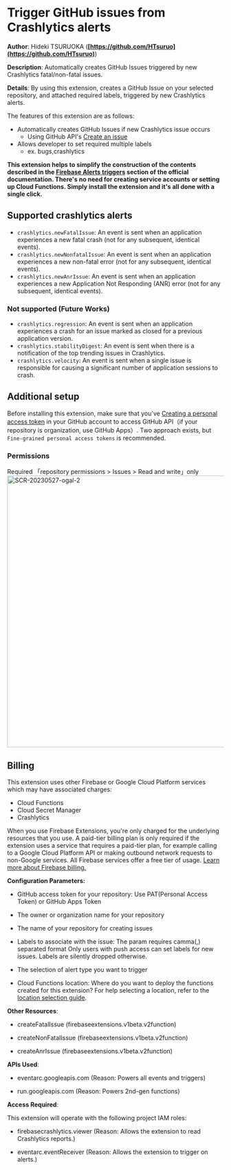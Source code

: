 # Trigger GitHub issues from Crashlytics alerts

**Author**: Hideki TSURUOKA (**[https://github.com/HTsuruo](https://github.com/HTsuruo)**)

**Description**: Automatically creates GitHub Issues triggered by new Crashlytics fatal/non-fatal issues.

**Details**: By using this extension, creates a GitHub Issue on your selected repository, and attached required labels, triggered by new Crashlytics alerts.

The features of this extension are as follows:

- Automatically creates GitHub Issues if new Crashlytics issue occurs
  - Using GitHub API's [Create an issue](https://docs.github.com/ja/rest/issues/issues?apiVersion=2022-11-28#create-an-issue)
- Allows developer to set required multiple labels
  - ex. bugs,crashlytics

**This extension helps to simplify the construction of the contents described in the [Firebase Alerts triggers](https://firebase.google.com/docs/functions/alert-events#handle-crashlytics-alerts) section of the official documentation. There's no need for creating service accounts or setting up Cloud Functions. Simply install the extension and it's all done with a single click.**

## Supported crashlytics alerts

- `crashlytics.newFatalIssue`: An event is sent when an application experiences a new fatal crash (not for any subsequent, identical events).
- `crashlytics.newNonfatalIssue`: An event is sent when an application experiences a new non-fatal error (not for any subsequent, identical events).
- `crashlytics.newAnrIssue`: An event is sent when an application experiences a new Application Not Responding (ANR) error (not for any subsequent, identical events).

### Not supported (Future Works)

- `crashlytics.regression`: An event is sent when an application experiences a crash for an issue marked as closed for a previous application version.
- `crashlytics.stabilityDigest`: An event is sent when there is a notification of the top trending issues in Crashlytics.
- `crashlytics.velocity`: An event is sent when a single issue is responsible for causing a significant number of application sessions to crash.

## Additional setup

Before installing this extension, make sure that you've [Creating a personal access token](https://docs.github.com/en/authentication/keeping-your-account-and-data-secure/creating-a-personal-access-token) in your GitHub account to access GitHub API（if your repository is organization, use GitHub Apps）. Two approach exists, but `Fine-grained personal access tokens` is recommended.

### Permissions

Required 「repository permissions > Issues > Read and write」only
<img width="630" alt="SCR-20230527-ogal-2" src="https://github.com/HTsuruo/firebase-extensions/assets/12729025/719bcfd8-12c7-4336-adde-924738553592">

## Billing

This extension uses other Firebase or Google Cloud Platform services which may have associated charges:

<!-- List all products the extension interacts with -->
- Cloud Functions
- Cloud Secret Manager
- Crashlytics

When you use Firebase Extensions, you're only charged for the underlying resources that you use. A paid-tier billing plan is only required if the extension uses a service that requires a paid-tier plan, for example calling to a Google Cloud Platform API or making outbound network requests to non-Google services. All Firebase services offer a free tier of usage. [Learn more about Firebase billing.](https://firebase.google.com/pricing)

**Configuration Parameters:**

- GitHub access token for your repository: Use PAT(Personal Access Token) or GitHub Apps Token

- The owner or organization name for your repository

- The name of your repository for creating issues

- Labels to associate with the issue: The param requires camma(,) separated format Only users with push access can set labels for new issues. Labels are silently dropped otherwise.

- The selection of alert type you want to trigger

- Cloud Functions location: Where do you want to deploy the functions created for this extension? For help selecting a location, refer to the [location selection guide](https://firebase.google.com/docs/functions/locations).

**Other Resources**:

- createFatalIssue (firebaseextensions.v1beta.v2function)

- createNonFatalIssue (firebaseextensions.v1beta.v2function)

- createAnrIssue (firebaseextensions.v1beta.v2function)

**APIs Used**:

- eventarc.googleapis.com (Reason: Powers all events and triggers)

- run.googleapis.com (Reason: Powers 2nd-gen functions)

**Access Required**:

This extension will operate with the following project IAM roles:

- firebasecrashlytics.viewer (Reason: Allows the extension to read Crashlytics reports.)

- eventarc.eventReceiver (Reason: Allows the extension to trigger on alerts.)
